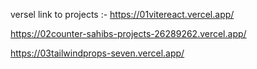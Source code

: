 versel link to projects :-
https://01vitereact.vercel.app/

https://02counter-sahibs-projects-26289262.vercel.app/

https://03tailwindprops-seven.vercel.app/
 
 

